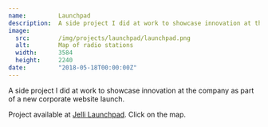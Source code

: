 ```yaml
---
name:         Launchpad
description:  A side project I did at work to showcase innovation at the company as part of a new corporate website launch.
image:
  src:        /img/projects/launchpad/launchpad.png
  alt:        Map of radio stations
  width:      3584
  height:     2240
date:         "2018-05-18T00:00:00Z"
---
```


A side project I did at work to showcase innovation at the company as part of a new corporate website launch.

Project available at [Jelli Launchpad](https://www.jelli.com/launchpad/). Click on the map.
